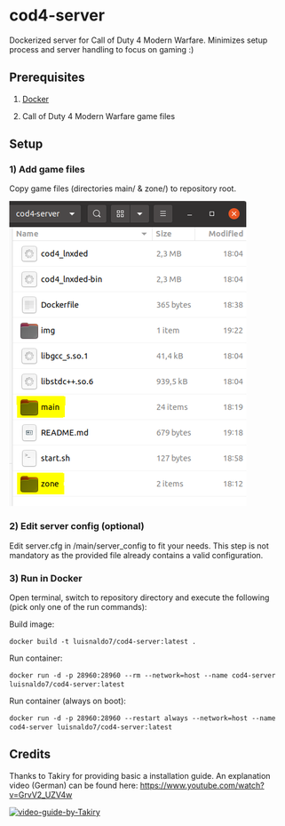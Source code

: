 # cod4-server

Dockerized server for Call of Duty 4 Modern Warfare. Minimizes setup process and server handling to focus on gaming :)

## Prerequisites

1. [Docker](https://www.docker.com/)

2. Call of Duty 4 Modern Warfare game files

## Setup

### 1) Add game files

Copy game files (directories main/ & zone/) to repository root.

![add-game-files](./img/add-game-files.png)

### 2) Edit server config (optional)

Edit server.cfg in /main/server_config to fit your needs.
This step is not mandatory as the provided file already contains a valid configuration.

### 3) Run in Docker

Open terminal, switch to repository directory and execute the following (pick only one of the run commands):

Build image:

    docker build -t luisnaldo7/cod4-server:latest .

Run container:

    docker run -d -p 28960:28960 --rm --network=host --name cod4-server luisnaldo7/cod4-server:latest

Run container (always on boot):

    docker run -d -p 28960:28960 --restart always --network=host --name cod4-server luisnaldo7/cod4-server:latest

## Credits

Thanks to Takiry for providing basic a installation guide. An explanation video (German) can be found here: https://www.youtube.com/watch?v=GrvV2_UZV4w

[![video-guide-by-Takiry](https://img.youtube.com/vi/GrvV2_UZV4w/0.jpg)](https://www.youtube.com/watch?v=GrvV2_UZV4w)
